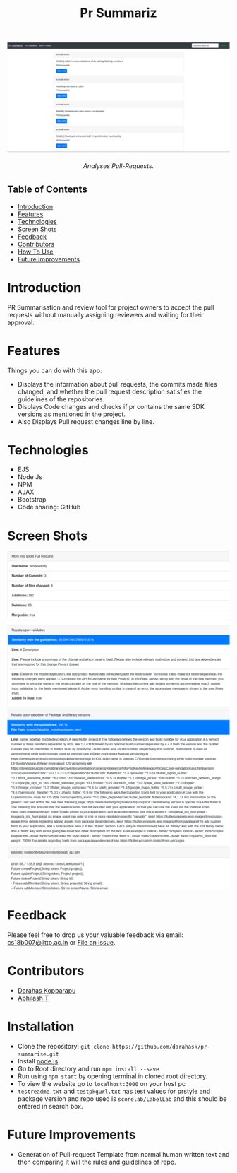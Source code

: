 <h1 align="center"> Pr Summariz </h1> <br>
<p align="center">
  <a href="https://gitpoint.co/">
    <img src="images/main.png">
  </a>
</p>

<p align="center"><h6 align="center"> Analyses Pull-Requests.</h3>

## Table of Contents

- [Introduction](#introduction)
- [Features](#features)
- [Technologies](#technologies)
- [Screen Shots](#screen-shots)
- [Feedback](#feedback)
- [Contributors](#contributors)
- [How To Use](#installation)
- [Future Improvements](#Future-Improvements)

# Introduction
PR Summarisation and review tool for project owners to accept the pull requests without manually assigning reviewers and waiting for their approval. 


# Features
Things you can do with this app:

* Displays the information about pull requests, the commits made files  changed, and whether the pull request description satisfies the guidelines of the repositories. 
* Displays Code changes and checks if pr contains the same SDK versions as mentioned in the project.
* Also Displays Pull request changes line by line.


# Technologies

* EJS
* Node Js
* NPM
* AJAX
* Bootstrap
* Code sharing: GitHub

# Screen Shots
<img src="images/prinfo.png">
<img src="images/codinfo.png">

# Feedback
Please feel free to drop us your valuable feedback via email: cs18b007@iittp.ac.in or [File an issue](https://github.com/darahask/pr-summarise/issues/new).

# Contributors
- [Darahas Kopparapu](https://github.com/darahask)
- [Abhilash T](https://github.com/abhi563)

# Installation
* Clone the repository: ``` git clone https://github.com/darahask/pr-summarise.git ```
* Install [node js](https://nodejs.org/en/download/)
* Go to Root directory and run ```npm install --save```
* Run using ```npm start``` by opening terminal in cloned root directory.
* To view the website go to ```localhost:3000``` on your host pc
* ```testreadme.txt``` and ```testpkgurl.txt``` has test values for prstyle and package version and repo used is ```scorelab/LabelLab``` and this should be entered in search box.

# Future Improvements
* Generation of Pull-request Template from normal human written text and then comparing it will the rules and guidelines of repo.
